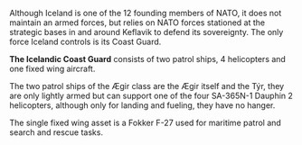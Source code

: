 Although Iceland is one of the 12 founding members of NATO, it does not
maintain an armed forces, but relies on NATO forces stationed at the
strategic bases in and around Keflavik to defend its sovereignty. The
only force Iceland controls is its Coast Guard.

**The Icelandic Coast Guard** consists of two patrol ships, 4
helicopters and one fixed wing aircraft.

The two patrol ships of the Ægir class are the Ægir itself and the Týr,
they are only lightly armed but can support one of the four SA-365N-1
Dauphin 2 helicopters, although only for landing and fueling, they have
no hanger.

The single fixed wing asset is a Fokker F-27 used for maritime patrol
and search and rescue tasks.
